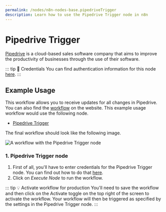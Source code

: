 ```yaml
---
permalink: /nodes/n8n-nodes-base.pipedriveTrigger
description: Learn how to use the Pipedrive Trigger node in n8n
---
```


# Pipedrive Trigger

[Pipedrive](https://www.pipedrive.com/) is a cloud-based sales software company that aims to improve the productivity of businesses through the use of their software.

::: tip 🔑 Credentials
You can find authentication information for this node [here](../../../credentials/Pipedrive/README.md).
:::


## Example Usage

This workflow allows you to receive updates for all changes in Pipedrive. You can also find the [workflow](https://n8n.io/workflows/490) on the website. This example usage workflow would use the following node.
- [Pipedrive Trigger]()

The final workflow should look like the following image.

![A workflow with the Pipedrive Trigger node](./workflow.png)


### 1. Pipedrive Trigger node

1. First of all, you'll have to enter credentials for the Pipedrive Trigger node. You can find out how to do that [here](../../../credentials/Pipedrive/README.md).
2. Click on *Execute Node* to run the workflow.

::: tip 💡 Activate workflow for production
You'll need to save the workflow and then click on the Activate toggle on the top right of the screen to activate the workflow. Your workflow will then be triggered as specified by the settings in the Pipedrive Trigger node.
:::
